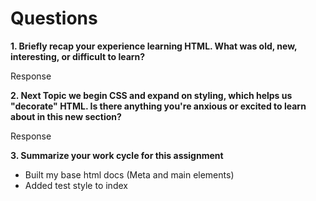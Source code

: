 # Questions
**1. Briefly recap your experience learning HTML. What was old, new, interesting, or difficult to learn?**

Response

**2. Next Topic we begin CSS and expand on styling, which helps us "decorate" HTML. Is there anything you're anxious or excited to learn about in this new section?**

Response

**3. Summarize your work cycle for this assignment**

- Built my base html docs (Meta and main elements)
- Added test style to index
